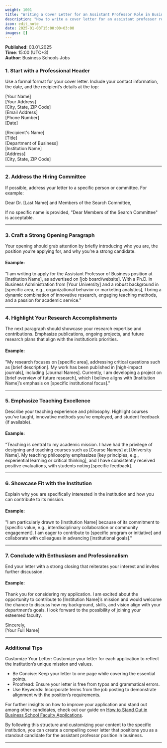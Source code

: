 ```yaml
---
weight: 1001
title: "Writing a Cover Letter for an Assistant Professor Role in Business"
description: "How to write a cover letter for an assistant professor role in business?"
icon: edit_note
date: 2025-01-03T15:00:00+03:00
images: []
---
```


**Published**: 03.01.2025 <br> **Time**: 15:00 (UTC+3) <br> **Author**: Business Schools Jobs

### 1. **Start with a Professional Header**
Use a formal format for your cover letter. Include your contact information, the date, and the recipient’s details at the top:

[Your Name]  
[Your Address]  
[City, State, ZIP Code]  
[Email Address]  
[Phone Number]  
[Date]

[Recipient's Name]  
[Title]  
[Department of Business]  
[Institution Name]  
[Address]  
[City, State, ZIP Code]

---

### 2. **Address the Hiring Committee**
If possible, address your letter to a specific person or committee. For example:

Dear Dr. [Last Name] and Members of the Search Committee,

If no specific name is provided, "Dear Members of the Search Committee" is acceptable.

---

### 3. **Craft a Strong Opening Paragraph**
Your opening should grab attention by briefly introducing who you are, the position you’re applying for, and why you’re a strong candidate.

#### Example:
"I am writing to apply for the Assistant Professor of Business position at [Institution Name], as advertised on [job board/website]. With a Ph.D. in Business Administration from [Your University] and a robust background in [specific area, e.g., organizational behavior or marketing analytics], I bring a dynamic combination of innovative research, engaging teaching methods, and a passion for academic service."

---

### 4. **Highlight Your Research Accomplishments**
The next paragraph should showcase your research expertise and contributions. Emphasize publications, ongoing projects, and future research plans that align with the institution’s priorities.

#### Example:
"My research focuses on [specific area], addressing critical questions such as [brief description]. My work has been published in [high-impact journals], including [Journal Names]. Currently, I am developing a project on [brief overview of future research], which I believe aligns with [Institution Name]’s emphasis on [specific institutional focus]."

---

### 5. **Emphasize Teaching Excellence**
Describe your teaching experience and philosophy. Highlight courses you’ve taught, innovative methods you’ve employed, and student feedback (if available).

#### Example:
"Teaching is central to my academic mission. I have had the privilege of designing and teaching courses such as [Course Names] at [University Name]. My teaching philosophy emphasizes [key principles, e.g., experiential learning or critical thinking], and I have consistently received positive evaluations, with students noting [specific feedback].

---

### 6. **Showcase Fit with the Institution**
Explain why you are specifically interested in the institution and how you can contribute to its mission.

#### Example:
"I am particularly drawn to [Institution Name] because of its commitment to [specific value, e.g., interdisciplinary collaboration or community engagement]. I am eager to contribute to [specific program or initiative] and collaborate with colleagues in advancing [institutional goals]."

---

### 7. **Conclude with Enthusiasm and Professionalism**
End your letter with a strong closing that reiterates your interest and invites further discussion.

#### Example:
Thank you for considering my application. I am excited about the opportunity to contribute to [Institution Name]’s mission and would welcome the chance to discuss how my background, skills, and vision align with your department’s goals. I look forward to the possibility of joining your esteemed faculty.

Sincerely,  
[Your Full Name]

---

### **Additional Tips**
Customize Your Letter: Customize your letter for each application to reflect the institution’s unique mission and values.
- Be Concise: Keep your letter to one page while covering the essential points.
- Proofread: Ensure your letter is free from typos and grammatical errors.
- Use Keywords: Incorporate terms from the job posting to demonstrate alignment with the position’s requirements.

For further insights on how to improve your application and stand out among other candidates, check out our guide on [How to Stand Out in Business School Faculty Applications](https://www.businessschoolsjobs.eu.org/blog/advice-and-tips/how-to-stand-out-in-business-school-faculty-applications/).

By following this structure and customizing your content to the specific institution, you can create a compelling cover letter that positions you as a standout candidate for the assistant professor position in business.

---
